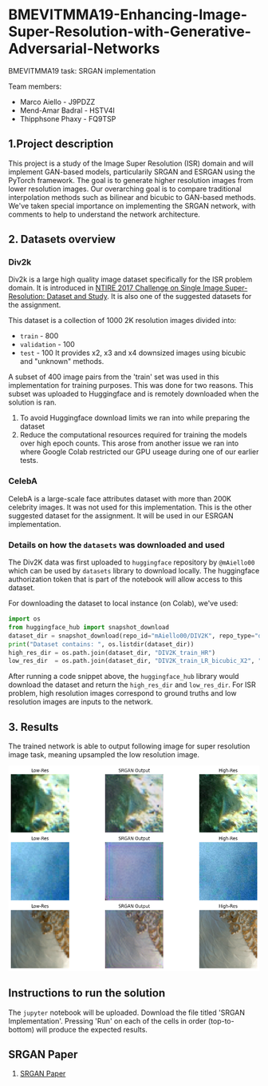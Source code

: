 # BMEVITMMA19-Enhancing-Image-Super-Resolution-with-Generative-Adversarial-Networks
BMEVITMMA19 task: SRGAN implementation

Team members:
- Marco Aiello     - J9PDZZ
- Mend-Amar Badral - HSTV4I
- Thipphsone Phaxy - FQ9TSP

## 1.Project description
This project is a study of the Image Super Resolution (ISR) domain and will implement GAN-based models, particularily SRGAN and ESRGAN using the PyTorch framework. The goal is to generate higher resolution images from lower resolution images. Our overarching goal is to compare traditional interpolation methods such as bilinear and bicubic to GAN-based methods. We've taken special importance on implementing the SRGAN network, with comments to help to understand the network architecture.

## 2. Datasets overview
### Div2k
Div2k is a large high quality image dataset specifically for the ISR problem domain. It is introduced in [NTIRE 2017 Challenge on Single Image Super-Resolution: Dataset and Study](https://openaccess.thecvf.com/content_cvpr_2017_workshops/w12/papers/Agustsson_NTIRE_2017_Challenge_CVPR_2017_paper.pdf). It is also one of the suggested datasets for the assignment.

This dataset is a collection of 1000 2K resolution images divided into:
- `train` - 800
- `validation` - 100
- `test` - 100
It provides x2, x3 and x4 downsized images using bicubic and "unknown" methods.

A subset of 400 image pairs from the 'train' set was used in this implementation for training purposes. This was done for two reasons. This subset was uploaded to Huggingface and is remotely downloaded when the solution is ran.
1. To avoid Huggingface download limits we ran into while preparing the dataset
2. Reduce the computational resources required for training the models over high epoch counts. This arose from another issue we ran into where Google Colab restricted our GPU useage during one of our earlier tests.

### CelebA
CelebA is a large-scale face attributes dataset with more than 200K celebrity images. It was not used for this implementation. This is the other suggested dataset for the assignment. It will be used in our ESRGAN implementation.

### Details on how the `datasets` was downloaded and used
The Div2K data was first uploaded to `huggingface` repository by `@mAiello00` which can be used by `datasets` library to download locally. The huggingface authorization token that is part of the notebook will allow access to this dataset. 

For downloading the dataset to local instance (on Colab), we've used:
```python
import os
from huggingface_hub import snapshot_download
dataset_dir = snapshot_download(repo_id="mAiello00/DIV2K", repo_type="dataset")
print("Dataset contains: ", os.listdir(dataset_dir))
high_res_dir = os.path.join(dataset_dir, "DIV2K_train_HR")
low_res_dir  = os.path.join(dataset_dir, "DIV2K_train_LR_bicubic_X2", "DIV2K_train_LR_bicubic", "X2") # Downscaled 2 times images
```
After running a code snippet above, the `huggingface_hub` library would download the dataset and return the `high_res_dir` and `low_res_dir`. For ISR problem, high resolution images correspond to ground truths and low resolution images are inputs to the network.

## 3. Results

The trained network is able to output following image for super resolution image task, meaning upsampled the low resolution image.

![image](srgan_output.png)


## Instructions to run the solution
The `jupyter` notebook will be uploaded. Download the file titled 'SRGAN Implementation'. Pressing 'Run' on each of the cells in order (top-to-bottom) will produce the expected results.

## SRGAN Paper

1. [SRGAN Paper](https://openaccess.thecvf.com/content_cvpr_2017/papers/Ledig_Photo-Realistic_Single_Image_CVPR_2017_paper.pdf)
